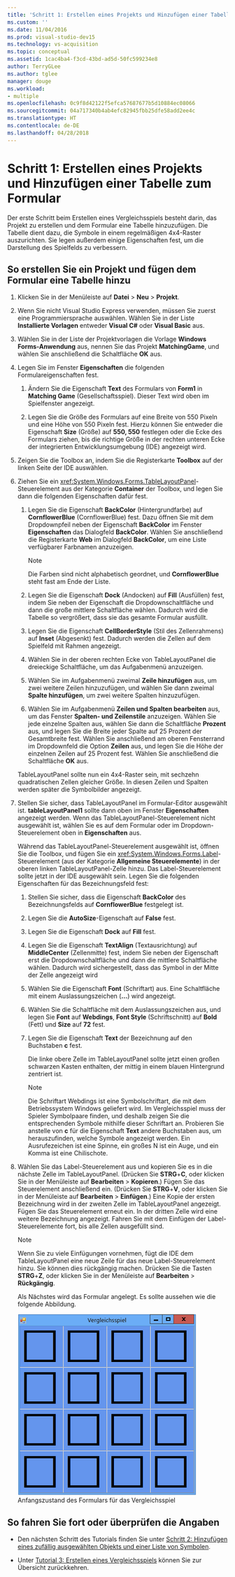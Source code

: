 ```yaml
---
title: 'Schritt 1: Erstellen eines Projekts und Hinzufügen einer Tabelle zum Formular'
ms.custom: ''
ms.date: 11/04/2016
ms.prod: visual-studio-dev15
ms.technology: vs-acquisition
ms.topic: conceptual
ms.assetid: 1cac4ba4-f3cd-43bd-ad5d-50fc599234e8
author: TerryGLee
ms.author: tglee
manager: douge
ms.workload:
- multiple
ms.openlocfilehash: 0c9f8d42122f5efca57687677b5d10884ec08066
ms.sourcegitcommit: 04a717340b4ab4efc82945fbb25dfe58add2ee4c
ms.translationtype: HT
ms.contentlocale: de-DE
ms.lasthandoff: 04/28/2018
---
```

# <a name="step-1-create-a-project-and-add-a-table-to-your-form"></a>Schritt 1: Erstellen eines Projekts und Hinzufügen einer Tabelle zum Formular
Der erste Schritt beim Erstellen eines Vergleichsspiels besteht darin, das Projekt zu erstellen und dem Formular eine Tabelle hinzuzufügen. Die Tabelle dient dazu, die Symbole in einem regelmäßigen 4x4-Raster auszurichten. Sie legen außerdem einige Eigenschaften fest, um die Darstellung des Spielfelds zu verbessern.  

## <a name="to-create-a-project-and-add-a-table-to-your-form"></a>So erstellen Sie ein Projekt und fügen dem Formular eine Tabelle hinzu  
  
1.  Klicken Sie in der Menüleiste auf **Datei** > **Neu** > **Projekt**.  
  
2.  Wenn Sie nicht Visual Studio Express verwenden, müssen Sie zuerst eine Programmiersprache auswählen. Wählen Sie in der Liste **Installierte Vorlagen** entweder **Visual C#** oder **Visual Basic** aus.  

3.  Wählen Sie in der Liste der Projektvorlagen die Vorlage **Windows Forms-Anwendung** aus, nennen Sie das Projekt **MatchingGame**, und wählen Sie anschließend die Schaltfläche **OK** aus.  

4.  Legen Sie im Fenster **Eigenschaften** die folgenden Formulareigenschaften fest.  

    1.  Ändern Sie die Eigenschaft **Text** des Formulars von **Form1** in **Matching Game** (Gesellschaftsspiel). Dieser Text wird oben im Spielfenster angezeigt.  

    2.  Legen Sie die Größe des Formulars auf eine Breite von 550 Pixeln und eine Höhe von 550 Pixeln fest. Hierzu können Sie entweder die Eigenschaft **Size** (Größe) auf **550, 550** festlegen oder die Ecke des Formulars ziehen, bis die richtige Größe in der rechten unteren Ecke der integrierten Entwicklungsumgebung (IDE) angezeigt wird.  

5.  Zeigen Sie die Toolbox an, indem Sie die Registerkarte **Toolbox** auf der linken Seite der IDE auswählen.  

6.  Ziehen Sie ein <xref:System.Windows.Forms.TableLayoutPanel>-Steuerelement aus der Kategorie **Container** der Toolbox, und legen Sie dann die folgenden Eigenschaften dafür fest.  

    1.  Legen Sie die Eigenschaft **BackColor** (Hintergrundfarbe) auf **CornflowerBlue** (CornflowerBlue) fest. Dazu öffnen Sie mit dem Dropdownpfeil neben der Eigenschaft **BackColor** im Fenster **Eigenschaften** das Dialogfeld **BackColor**.  Wählen Sie anschließend die Registerkarte **Web** im Dialogfeld **BackColor**, um eine Liste verfügbarer Farbnamen anzuzeigen.  

        > [!NOTE]
        >  Die Farben sind nicht alphabetisch geordnet, und **CornflowerBlue** steht fast am Ende der Liste.  
  
    2.  Legen Sie die Eigenschaft **Dock** (Andocken) auf **Fill** (Ausfüllen) fest, indem Sie neben der Eigenschaft die Dropdownschaltfläche und dann die große mittlere Schaltfläche wählen. Dadurch wird die Tabelle so vergrößert, dass sie das gesamte Formular ausfüllt.  

    3.  Legen Sie die Eigenschaft **CellBorderStyle** (Stil des Zellenrahmens) auf **Inset** (Abgesenkt) fest. Dadurch werden die Zellen auf dem Spielfeld mit Rahmen angezeigt.  

    4.  Wählen Sie in der oberen rechten Ecke von TableLayoutPanel die dreieckige Schaltfläche, um das Aufgabenmenü anzuzeigen.  

    5.  Wählen Sie im Aufgabenmenü zweimal **Zeile hinzufügen** aus, um zwei weitere Zeilen hinzuzufügen, und wählen Sie dann zweimal **Spalte hinzufügen**, um zwei weitere Spalten hinzuzufügen.  

    6.  Wählen Sie im Aufgabenmenü **Zeilen und Spalten bearbeiten** aus, um das Fenster **Spalten- und Zeilenstile** anzuzeigen. Wählen Sie jede einzelne Spalten aus, wählen Sie dann die Schaltfläche **Prozent** aus, und legen Sie die Breite jeder Spalte auf 25 Prozent der Gesamtbreite fest. Wählen Sie anschließend am oberen Fensterrand im Dropdownfeld die Option **Zeilen** aus, und legen Sie die Höhe der einzelnen Zeilen auf 25 Prozent fest. Wählen Sie anschließend die Schaltfläche **OK** aus.  

     TableLayoutPanel sollte nun ein 4x4-Raster sein, mit sechzehn quadratischen Zellen gleicher Größe. In diesen Zeilen und Spalten werden später die Symbolbilder angezeigt.  

7.  Stellen Sie sicher, dass TableLayoutPanel im Formular-Editor ausgewählt ist. **tableLayoutPanel1** sollte dann oben im Fenster **Eigenschaften** angezeigt werden. Wenn das TableLayoutPanel-Steuerelement nicht ausgewählt ist, wählen Sie es auf dem Formular oder im Dropdown-Steuerelement oben in **Eigenschaften** aus.  
  
     Während das TableLayoutPanel-Steuerelement ausgewählt ist, öffnen Sie die Toolbox, und fügen Sie ein <xref:System.Windows.Forms.Label>-Steuerelement (aus der Kategorie **Allgemeine Steuerelemente**) in der oberen linken TableLayoutPanel-Zelle hinzu. Das Label-Steuerelement sollte jetzt in der IDE ausgewählt sein. Legen Sie die folgenden Eigenschaften für das Bezeichnungsfeld fest:  
  
    1.  Stellen Sie sicher, dass die Eigenschaft **BackColor** des Bezeichnungsfelds auf **CornflowerBlue** festgelegt ist.  

    2.  Legen Sie die **AutoSize**-Eigenschaft auf **False** fest.  

    3.  Legen Sie die Eigenschaft **Dock** auf **Fill** fest.  

    4.  Legen Sie die Eigenschaft **TextAlign** (Textausrichtung) auf **MiddleCenter** (Zellenmitte) fest, indem Sie neben der Eigenschaft erst die Dropdownschaltfläche und dann die mittlere Schaltfläche wählen. Dadurch wird sichergestellt, dass das Symbol in der Mitte der Zelle angezeigt wird  
  
    5.  Wählen Sie die Eigenschaft **Font** (Schriftart) aus. Eine Schaltfläche mit einem Auslassungszeichen (**…**) wird angezeigt.  
  
    6.  Wählen Sie die Schaltfläche mit dem Auslassungszeichen aus, und legen Sie **Font** auf **Webdings**, **Font Style** (Schriftschnitt) auf **Bold** (Fett) und **Size** auf **72** fest.  

    7.  Legen Sie die Eigenschaft **Text** der Bezeichnung auf den Buchstaben **c** fest.  
  
         Die linke obere Zelle im TableLayoutPanel sollte jetzt einen großen schwarzen Kasten enthalten, der mittig in einem blauen Hintergrund zentriert ist.  
  
        > [!NOTE]
        >  Die Schriftart Webdings ist eine Symbolschriftart, die mit dem Betriebssystem Windows geliefert wird. Im Vergleichsspiel muss der Spieler Symbolpaare finden, und deshalb zeigen Sie die entsprechenden Symbole mithilfe dieser Schriftart an. Probieren Sie anstelle von **c** für die Eigenschaft **Text** andere Buchstaben aus, um herauszufinden, welche Symbole angezeigt werden. Ein Ausrufezeichen ist eine Spinne, ein großes N ist ein Auge, und ein Komma ist eine Chilischote.  
  
8.  Wählen Sie das Label-Steuerelement aus und kopieren Sie es in die nächste Zelle im TableLayoutPanel. (Drücken Sie **STRG**+**C**, oder klicken Sie in der Menüleiste auf **Bearbeiten** > **Kopieren**.) Fügen Sie das Steuerelement anschließend ein. (Drücken Sie **STRG**+**V**, oder klicken Sie in der Menüleiste auf **Bearbeiten** > **Einfügen**.) Eine Kopie der ersten Bezeichnung wird in der zweiten Zelle im TableLayoutPanel angezeigt. Fügen Sie das Steuerelement erneut ein. In der dritten Zelle wird eine weitere Bezeichnung angezeigt. Fahren Sie mit dem Einfügen der Label-Steuerelemente fort, bis alle Zellen ausgefüllt sind.  
  
    > [!NOTE]
    >  Wenn Sie zu viele Einfügungen vornehmen, fügt die IDE dem TableLayoutPanel eine neue Zeile für das neue Label-Steuerelement hinzu. Sie können dies rückgängig machen. Drücken Sie die Tasten **STRG**+**Z**, oder klicken Sie in der Menüleiste auf **Bearbeiten** > **Rückgängig**.  
  
     Als Nächstes wird das Formular angelegt. Es sollte aussehen wie die folgende Abbildung.  

     ![Anfängliches Formular des Memoryspiels](../ide/media/express_tut4step1.png "Express_Tutorial4Schritt1")  
Anfangszustand des Formulars für das Vergleichsspiel  

## <a name="to-continue-or-review"></a>So fahren Sie fort oder überprüfen die Angaben  
  
-   Den nächsten Schritt des Tutorials finden Sie unter [Schritt 2: Hinzufügen eines zufällig ausgewählten Objekts und einer Liste von Symbolen](../ide/step-2-add-a-random-object-and-a-list-of-icons.md).  
  
-   Unter [Tutorial 3: Erstellen eines Vergleichsspiels](../ide/tutorial-3-create-a-matching-game.md) können Sie zur Übersicht zurückkehren.
